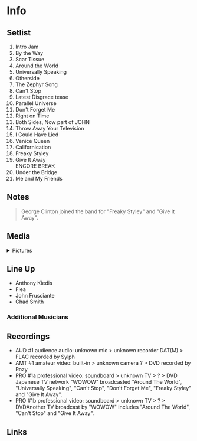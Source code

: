 # Info

## Setlist

1. Intro Jam
2. By the Way
3. Scar Tissue
4. Around the World
5. Universally Speaking
6. Otherside
7. The Zephyr Song
8. Can't Stop
9. Latest Disgrace tease
10. Parallel Universe
11. Don't Forget Me
12. Right on Time
13. Both Sides, Now part of JOHN
14. Throw Away Your Television
15. I Could Have Lied
16. Venice Queen
17. Californication
18. Freaky Styley
19. Give It Away
<br> ENCORE BREAK
20. Under the Bridge
21. Me and My Friends

## Notes

> George Clinton joined the band for "Freaky Styley" and "Give It Away".

## Media 

<details>
  <summary>Pictures</summary>
  <!--<img alt="Setlist" title="Setlist" src="_.jpg" height="200" />
  <img alt="Ticket" title="Ticket" src="_.jpg" height="200" />
  <img alt="Flyer" title="Flyer" src="_.jpg" height="200" />
  <img alt="Clipping" title="Clipping" src="_.jpg" height="200" />-->
</details>

## Line Up

* Anthony Kiedis
* Flea
* John Frusciante
* Chad Smith

### Additional Musicians

## Recordings

* AUD #1 audience audio: unknown mic > unknown recorder DAT(M) > FLAC recorded by Sylph
* AMT #1 amateur video: built-in > unknown camera ? > DVD recorded by Rozy
* PRO #1a professional video: soundboard > unknown TV > ? > DVD Japanese TV network "WOWOW" broadcasted "Around The World", "Universally Speaking", "Can't Stop", "Don't Forget Me", "Freaky Styley" and "Give It Away".
* PRO #1b professional video: soundboard > unknown TV > ? > DVDAnother TV broadcast by "WOWOW" includes "Around The World", "Can't Stop" and "Give It Away".

## Links
